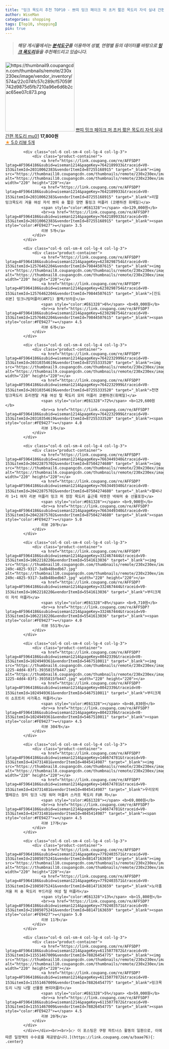 ```yaml
---
title: "밍크 목도리 추천 TOP10 - 쁘띠 밍크 페이크 퍼 초커 짧은 목도리 자석 실내 간편 목도리 mu01"
author: WiseMan
categories: shopping
tags: [Top10, shopping]
pin: true
---
```


> ##### 해당 게시물에서는 [**분석도구**](https://itemscout.io/)를 이용하여 **성별**, **연령별** 등의 데이터를 바탕으로 [**밍크 목도리**](https://link.coupang.com/a/baae76)들을 추천해드리고 있습니다.
<div class="container"><div class="row">
            <div class="col-6 col-sm-4 col-lg-4 col-lg-3">
                <div class="product-container">
                    <a href="https://link.coupang.com/re/AFFSDP?lptag=AF5964186&subid=wiseman1214&pageKey=7805963540&traceid=V0-153&itemId=21155333500&vendorItemId=88216870078" target="_blank"><img src="https://thumbnail9.coupangcdn.com/thumbnails/remote/230x230ex/image/vendor_inventory/574a/22c074fc57c289cf57059f742d9875d5fb7210a96e6d6b2cac65ee07c873.png" alt="https://thumbnail9.coupangcdn.com/thumbnails/remote/230x230ex/image/vendor_inventory/574a/22c074fc57c289cf57059f742d9875d5fb7210a96e6d6b2cac65ee07c873.png" width="220" height="220"></a>
                    <a href="https://link.coupang.com/re/AFFSDP?lptag=AF5964186&subid=wiseman1214&pageKey=7805963540&traceid=V0-153&itemId=21155333500&vendorItemId=88216870078" target="_blank">쁘띠 밍크 페이크 퍼 초커 짧은 목도리 자석 실내 간편 목도리 mu01</a>
                    <span style="color:#E61328"></span> <b>17,800원</b>
                    <br><a href="https://link.coupang.com/re/AFFSDP?lptag=AF5964186&subid=wiseman1214&pageKey=7805963540&traceid=V0-153&itemId=21155333500&vendorItemId=88216870078" target="_blank"><span style="color:#FE9427">★</span> 5.0
                    리뷰 5개</a>
                </div>
            </div>
            
            <div class="col-6 col-sm-4 col-lg-4 col-lg-3">
                <div class="product-container">
                    <a href="https://link.coupang.com/re/AFFSDP?lptag=AF5964186&subid=wiseman1214&pageKey=7642189933&traceid=V0-153&itemId=20310062383&vendorItemId=87255168915" target="_blank"><img src="https://thumbnail10.coupangcdn.com/thumbnails/remote/230x230ex/image/vendor_inventory/6f54/7d3dee3079d1a044b192fc678fe019b7c7a14786b952db114c59a32c712e.png" alt="https://thumbnail10.coupangcdn.com/thumbnails/remote/230x230ex/image/vendor_inventory/6f54/7d3dee3079d1a044b192fc678fe019b7c7a14786b952db114c59a32c712e.png" width="220" height="220"></a>
                    <a href="https://link.coupang.com/re/AFFSDP?lptag=AF5964186&subid=wiseman1214&pageKey=7642189933&traceid=V0-153&itemId=20310062383&vendorItemId=87255168915" target="_blank">리얼 밍크목도리 겨울 여성 자석 쁘띠 숏 짧은 양면 통밍크 머플러 (코펜하겐 휘메일)</a>
                    <span style="color:#E61328"></span> <b>129,000원</b>
                    <br><a href="https://link.coupang.com/re/AFFSDP?lptag=AF5964186&subid=wiseman1214&pageKey=7642189933&traceid=V0-153&itemId=20310062383&vendorItemId=87255168915" target="_blank"><span style="color:#FE9427">★</span> 3.5
                    리뷰 5개</a>
                </div>
            </div>
            
            <div class="col-6 col-sm-4 col-lg-4 col-lg-3">
                <div class="product-container">
                    <a href="https://link.coupang.com/re/AFFSDP?lptag=AF5964186&subid=wiseman1214&pageKey=6238298754&traceid=V0-153&itemId=12576462204&vendorItemId=79844507615" target="_blank"><img src="https://thumbnail8.coupangcdn.com/thumbnails/remote/230x230ex/image/vendor_inventory/e29e/540a99586ee7aea81b538c08616cd66dd4147705e1ff036a29f69f0d5824.jpg" alt="https://thumbnail8.coupangcdn.com/thumbnails/remote/230x230ex/image/vendor_inventory/e29e/540a99586ee7aea81b538c08616cd66dd4147705e1ff036a29f69f0d5824.jpg" width="220" height="220"></a>
                    <a href="https://link.coupang.com/re/AFFSDP?lptag=AF5964186&subid=wiseman1214&pageKey=6238298754&traceid=V0-153&itemId=12576462204&vendorItemId=79844507615" target="_blank">[진도쉬본] 밍크니팅머플러(AM71) 블랙/브라운</a>
                    <span style="color:#E61328">6%</span> <b>69,000원</b>
                    <br><a href="https://link.coupang.com/re/AFFSDP?lptag=AF5964186&subid=wiseman1214&pageKey=6238298754&traceid=V0-153&itemId=12576462204&vendorItemId=79844507615" target="_blank"><span style="color:#FE9427">★</span> 4.5
                    리뷰 6개</a>
                </div>
            </div>
            
            <div class="col-6 col-sm-4 col-lg-4 col-lg-3">
                <div class="product-container">
                    <a href="https://link.coupang.com/re/AFFSDP?lptag=AF5964186&subid=wiseman1214&pageKey=7642232999&traceid=V0-153&itemId=20310354619&vendorItemId=87255333520" target="_blank"><img src="https://thumbnail9.coupangcdn.com/thumbnails/remote/230x230ex/image/vendor_inventory/a8a8/a371c9d759ccf3958e7dbc784353737a84fae7132f4f9ad547f4b5a959f8.png" alt="https://thumbnail9.coupangcdn.com/thumbnails/remote/230x230ex/image/vendor_inventory/a8a8/a371c9d759ccf3958e7dbc784353737a84fae7132f4f9ad547f4b5a959f8.png" width="220" height="220"></a>
                    <a href="https://link.coupang.com/re/AFFSDP?lptag=AF5964186&subid=wiseman1214&pageKey=7642232999&traceid=V0-153&itemId=20310354619&vendorItemId=87255333520" target="_blank">천연 밍크목도리 호리젠탈 겨울 여성 털 목도리 모피 머플러 코펜하겐(휘메일)</a>
                    <span style="color:#E61328">72%</span> <b>129,600원</b>
                    <br><a href="https://link.coupang.com/re/AFFSDP?lptag=AF5964186&subid=wiseman1214&pageKey=7642232999&traceid=V0-153&itemId=20310354619&vendorItemId=87255333520" target="_blank"><span style="color:#FE9427">★</span> 4.0
                    리뷰 1개</a>
                </div>
            </div>
            
            <div class="col-6 col-sm-4 col-lg-4 col-lg-3">
                <div class="product-container">
                    <a href="https://link.coupang.com/re/AFFSDP?lptag=AF5964186&subid=wiseman1214&pageKey=7663449340&traceid=V0-153&itemId=20422875702&vendorItemId=87504274680" target="_blank"><img src="https://thumbnail6.coupangcdn.com/thumbnails/remote/230x230ex/image/vendor_inventory/a086/e5ff8911e547b254b221e2e5d8bc4c7c2c2bf9e55cea251b9b329980d1c9.jpg" alt="https://thumbnail6.coupangcdn.com/thumbnails/remote/230x230ex/image/vendor_inventory/a086/e5ff8911e547b254b221e2e5d8bc4c7c2c2bf9e55cea251b9b329980d1c9.jpg" width="220" height="220"></a>
                    <a href="https://link.coupang.com/re/AFFSDP?lptag=AF5964186&subid=wiseman1214&pageKey=7663449340&traceid=V0-153&itemId=20422875702&vendorItemId=87504274680" target="_blank">헬씨나라 1+1 여자 리본 머플러 밍크 퍼 정장 목도리 출근룩 따뜻한 넥워머 숏 선물포장</a>
                    <span style="color:#E61328"></span> <b>9,900원</b>
                    <br><a href="https://link.coupang.com/re/AFFSDP?lptag=AF5964186&subid=wiseman1214&pageKey=7663449340&traceid=V0-153&itemId=20422875702&vendorItemId=87504274680" target="_blank"><span style="color:#FE9427">★</span> 5.0
                    리뷰 20개</a>
                </div>
            </div>
            
            <div class="col-6 col-sm-4 col-lg-4 col-lg-3">
                <div class="product-container">
                    <a href="https://link.coupang.com/re/AFFSDP?lptag=AF5964186&subid=wiseman1214&pageKey=332467444&traceid=V0-153&itemId=1062218220&vendorItemId=5541613036" target="_blank"><img src="https://thumbnail10.coupangcdn.com/thumbnails/remote/230x230ex/image/retail/images/2019/11/06/19/2/ec754768-249c-4825-9317-3a8b48bedb67.jpg" alt="https://thumbnail10.coupangcdn.com/thumbnails/remote/230x230ex/image/retail/images/2019/11/06/19/2/ec754768-249c-4825-9317-3a8b48bedb67.jpg" width="220" height="220"></a>
                    <a href="https://link.coupang.com/re/AFFSDP?lptag=AF5964186&subid=wiseman1214&pageKey=332467444&traceid=V0-153&itemId=1062218220&vendorItemId=5541613036" target="_blank">부티크제이 자석 머플러</a>
                    <span style="color:#E61328">8%</span> <b>9,710원</b>
                    <br><a href="https://link.coupang.com/re/AFFSDP?lptag=AF5964186&subid=wiseman1214&pageKey=332467444&traceid=V0-153&itemId=1062218220&vendorItemId=5541613036" target="_blank"><span style="color:#FE9427">★</span> 4.0
                    리뷰 551개</a>
                </div>
            </div>
            
            <div class="col-6 col-sm-4 col-lg-4 col-lg-3">
                <div class="product-container">
                    <a href="https://link.coupang.com/re/AFFSDP?lptag=AF5964186&subid=wiseman1214&pageKey=8042339&traceid=V0-153&itemId=1024949361&vendorItemId=5467510011" target="_blank"><img src="https://thumbnail6.coupangcdn.com/thumbnails/remote/230x230ex/image/retail/images/2019/10/18/10/2/faf7fbab-1225-4dd4-83f1-3935815fb447.jpg" alt="https://thumbnail6.coupangcdn.com/thumbnails/remote/230x230ex/image/retail/images/2019/10/18/10/2/faf7fbab-1225-4dd4-83f1-3935815fb447.jpg" width="220" height="220"></a>
                    <a href="https://link.coupang.com/re/AFFSDP?lptag=AF5964186&subid=wiseman1214&pageKey=8042339&traceid=V0-153&itemId=1024949361&vendorItemId=5467510011" target="_blank">부티크제이 소프트리 사가폭스 머플러</a>
                    <span style="color:#E61328"></span> <b>46,830원</b>
                    <br><a href="https://link.coupang.com/re/AFFSDP?lptag=AF5964186&subid=wiseman1214&pageKey=8042339&traceid=V0-153&itemId=1024949361&vendorItemId=5467510011" target="_blank"><span style="color:#FE9427">★</span> 4.5
                    리뷰 304개</a>
                </div>
            </div>
            
            <div class="col-6 col-sm-4 col-lg-4 col-lg-3">
                <div class="product-container">
                    <a href="https://link.coupang.com/re/AFFSDP?lptag=AF5964186&subid=wiseman1214&pageKey=146674781&traceid=V0-153&itemId=424731481&vendorItemId=4045414987" target="_blank"><img src="https://thumbnail8.coupangcdn.com/thumbnails/remote/230x230ex/image/vendor_inventory/327f/cfb60d0a5dd3b23151a28521ca2338cab8c17173a887e3a4a1a6273a55a4.jpg" alt="https://thumbnail8.coupangcdn.com/thumbnails/remote/230x230ex/image/vendor_inventory/327f/cfb60d0a5dd3b23151a28521ca2338cab8c17173a887e3a4a1a6273a55a4.jpg" width="220" height="220"></a>
                    <a href="https://link.coupang.com/re/AFFSDP?lptag=AF5964186&subid=wiseman1214&pageKey=146674781&traceid=V0-153&itemId=424731481&vendorItemId=4045414987" target="_blank">우리모피 엘레강스 장미 밍크 니팅 워머 머플러 스카프 목도리 FUR 퍼</a>
                    <span style="color:#E61328"></span> <b>69,000원</b>
                    <br><a href="https://link.coupang.com/re/AFFSDP?lptag=AF5964186&subid=wiseman1214&pageKey=146674781&traceid=V0-153&itemId=424731481&vendorItemId=4045414987" target="_blank"><span style="color:#FE9427">★</span> 4.5
                    리뷰 17개</a>
                </div>
            </div>
            
            <div class="col-6 col-sm-4 col-lg-4 col-lg-3">
                <div class="product-container">
                    <a href="https://link.coupang.com/re/AFFSDP?lptag=AF5964186&subid=wiseman1214&pageKey=7792403571&traceid=V0-153&itemId=21085075241&vendorItemId=88147163659" target="_blank"><img src="https://thumbnail10.coupangcdn.com/thumbnails/remote/230x230ex/image/vendor_inventory/c586/109a65d5bd0df26343d5ead4a4d175b9501c8b2e83437d4aa3fc7e54a2d8.png" alt="https://thumbnail10.coupangcdn.com/thumbnails/remote/230x230ex/image/vendor_inventory/c586/109a65d5bd0df26343d5ead4a4d175b9501c8b2e83437d4aa3fc7e54a2d8.png" width="220" height="220"></a>
                    <a href="https://link.coupang.com/re/AFFSDP?lptag=AF5964186&subid=wiseman1214&pageKey=7792403571&traceid=V0-153&itemId=21085075241&vendorItemId=88147163659" target="_blank">노아홈 겨울 퍼 숏 목도리 부드러운 여성 털 머플러</a>
                    <span style="color:#E61328">13%</span> <b>15,800원</b>
                    <br><a href="https://link.coupang.com/re/AFFSDP?lptag=AF5964186&subid=wiseman1214&pageKey=7792403571&traceid=V0-153&itemId=21085075241&vendorItemId=88147163659" target="_blank"><span style="color:#FE9427">★</span> 5.0
                    리뷰 11개</a>
                </div>
            </div>
            
            <div class="col-6 col-sm-4 col-lg-4 col-lg-3">
                <div class="product-container">
                    <a href="https://link.coupang.com/re/AFFSDP?lptag=AF5964186&subid=wiseman1214&pageKey=6115077872&traceid=V0-153&itemId=11551467009&vendorItemId=78826454775" target="_blank"><img src="https://thumbnail10.coupangcdn.com/thumbnails/remote/230x230ex/image/vendor_inventory/0ece/067ff22c7767af30bbfa31ba2762f64468f6c37abba1d14bf99757d43055.jpg" alt="https://thumbnail10.coupangcdn.com/thumbnails/remote/230x230ex/image/vendor_inventory/0ece/067ff22c7767af30bbfa31ba2762f64468f6c37abba1d14bf99757d43055.jpg" width="220" height="220"></a>
                    <a href="https://link.coupang.com/re/AFFSDP?lptag=AF5964186&subid=wiseman1214&pageKey=6115077872&traceid=V0-153&itemId=11551467009&vendorItemId=78826454775" target="_blank">밍크목도리 니팅 나팔 선물용 쁘띠머플러</a>
                    <span style="color:#E61328">5%</span> <b>59,000원</b>
                    <br><a href="https://link.coupang.com/re/AFFSDP?lptag=AF5964186&subid=wiseman1214&pageKey=6115077872&traceid=V0-153&itemId=11551467009&vendorItemId=78826454775" target="_blank"><span style="color:#FE9427">★</span> 4.5
                    리뷰 20개</a>
                </div>
            </div>
            </div></div><br><br>[👉 이 포스팅은 쿠팡 파트너스 활동의 일환으로, 이에 따른 일정액의 수수료를 제공받습니다.](https://link.coupang.com/a/baae76){: .center}